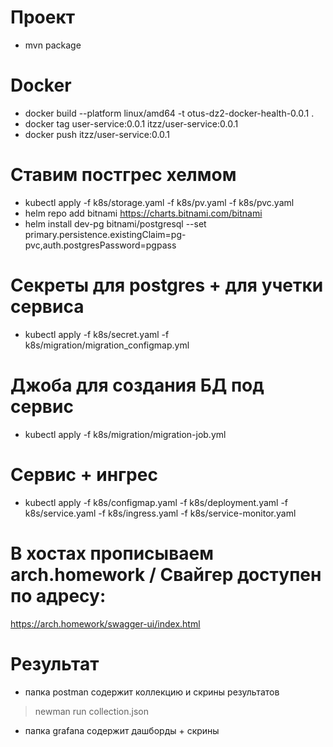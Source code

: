 # Проект
- mvn package

# Docker
- docker build --platform linux/amd64 -t otus-dz2-docker-health-0.0.1 .
- docker tag user-service:0.0.1 itzz/user-service:0.0.1
- docker push itzz/user-service:0.0.1

# Ставим постгрес хелмом
- kubectl apply -f k8s/storage.yaml -f k8s/pv.yaml -f k8s/pvc.yaml
- helm repo add bitnami https://charts.bitnami.com/bitnami
- helm install dev-pg bitnami/postgresql --set primary.persistence.existingClaim=pg-pvc,auth.postgresPassword=pgpass

# Секреты для postgres + для учетки сервиса
- kubectl apply -f k8s/secret.yaml -f k8s/migration/migration_configmap.yml

# Джоба для создания БД под сервис
- kubectl apply -f k8s/migration/migration-job.yml

# Cервис + ингрес
- kubectl apply -f k8s/configmap.yaml -f k8s/deployment.yaml -f k8s/service.yaml -f k8s/ingress.yaml -f k8s/service-monitor.yaml

# В хостах прописываем arch.homework / Свайгер доступен по адресу:
https://arch.homework/swagger-ui/index.html

# Результат
- папка postman содержит коллекцию и скрины результатов
> newman run collection.json

- папка grafana содержит дашборды + скрины
